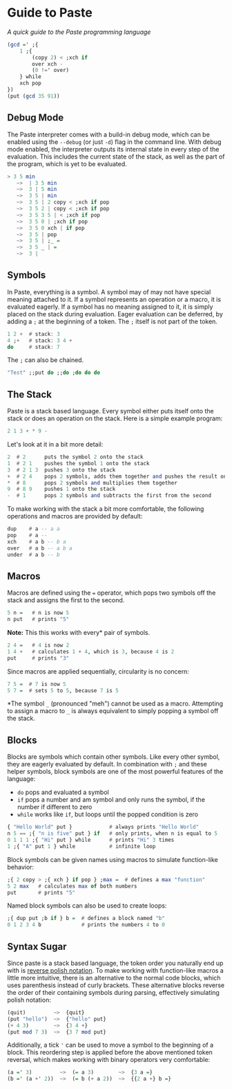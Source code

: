 # Guide to Paste
*A quick guide to the Paste programming language*

```hs
(gcd =' ;{
    1 ;{
        (copy 2) < ;xch if
        over xch -
        (0 !=' over)
    } while
    xch pop
})
(put (gcd 35 91))
```
## Debug Mode

The Paste interpreter comes with a build-in debug mode, which can be enabled using the `--debug` (or just `-d`) flag in the command line. With debug mode enabled, the interpreter outputs its internal state in every step of the evaluation. This includes the current state of the stack, as well as the part of the program, which is yet to be evaluated.

```hs
> 3 5 min
   ~>  | 3 5 min
   ~>  3 | 5 min
   ~>  3 5 | min
   ~>  3 5 | 2 copy < ;xch if pop
   ~>  3 5 2 | copy < ;xch if pop
   ~>  3 5 3 5 | < ;xch if pop
   ~>  3 5 0 | ;xch if pop
   ~>  3 5 0 xch | if pop
   ~>  3 5 | pop
   ~>  3 5 | ;_ =
   ~>  3 5 _ | =
   ~>  3 |
```

## Symbols

In Paste, everything is a symbol. A symbol may of may not have special meaning attached to it. If a symbol represents an operation or a macro, it is evaluated eagerly. If a symbol has no meaning assigned to it, it is simply placed on the stack during evaluation. Eager evaluation can be deferred, by adding a `;` at the beginning of a token. The `;` itself is not part of the token.
```hs
1 2 +  # stack: 3
4 ;+   # stack: 3 4 +
do     # stack: 7
```

The `;` can also be chained.
```hs
"Test" ;;put do ;;do ;do do do
```

## The Stack

Paste is a stack based language. Every symbol either puts itself onto the stack or does an operation on the stack. Here is a simple example program:
```hs
2 1 3 + * 9 -
```

Let's look at it in a bit more detail:
```hs
2  # 2      puts the symbol 2 onto the stack
1  # 2 1    pushes the symbol 1 onto the stack
3  # 2 1 3  pushes 3 onto the stack
+  # 2 4    pops 2 symbols, adds them together and pushes the result onto the stack
*  # 8      pops 2 symbols and multiplies them together
9  # 8 9    pushes 1 onto the stack
-  # 1      pops 2 symbols and subtracts the first from the second
```

To make working with the stack a bit more comfortable, the following operations and macros are provided by default:
```hs
dup    # a -- a a
pop    # a --
xch    # a b -- b a
over   # a b -- a b a
under  # a b -- b
```

## Macros

Macros are defined using the `=` operator, which pops two symbols off the stack and assigns the first to the second.
```hs
5 n =   # n is now 5
n put   # prints "5"
```

**Note:** This this works with every\* pair of symbols.
```hs
2 4 =   # 4 is now 2
1 4 +   # calculates 1 + 4, which is 3, because 4 is 2
put     # prints "3"
```

Since macros are applied sequentially, circularity is no concern:
```hs
7 5 =  # 7 is now 5
5 7 =  # sets 5 to 5, because 7 is 5
```

\*The symbol `_` (pronounced "meh") cannot be used as a macro. Attempting to assign a macro to `_` is always equivalent to simply popping a symbol off the stack.

## Blocks

Blocks are symbols which contain other symbols. Like every other symbol, they are eagerly evaluated by default. In combination with `;` and these helper symbols, block symbols are one of the most powerful features of the language:
 - `do` pops and evaluated a symbol
 - `if` pops a number and am symbol and only runs the symbol, if the number if different to zero
 - `while` works like `if`, but loops until the popped condition is zero

```hs
{ "Hello World" put }            # always prints "Hello World"
n 5 == ;{ "n is five" put } if   # only prints, when n is equal to 5
0 1 1 1 ;{ "Hi" put } while      # prints "Hi" 3 times
1 ;{ "A" put 1 } while           # infinite loop
```

Block symbols can be given names using macros to simulate function-like behavior:
```hs
;{ 2 copy > ;{ xch } if pop } ;max =  # defines a max "function"
5 2 max   # calculates max of both numbers
put       # prints "5"
```

Named block symbols can also be used to create loops:
```hs
;{ dup put ;b if } b =  # defines a block named "b"
0 1 2 3 4 b             # prints the numbers 4 to 0
```

## Syntax Sugar

Since paste is a stack based language, the token order you naturally end up with is [reverse polish notation](https://en.wikipedia.org/wiki/Reverse_Polish_notation).
To make working with function-like macros a little more intuitive, there is an alternative to the normal code blocks, which uses parenthesis instead of curly brackets.
These alternative blocks reverse the order of their containing symbols during parsing, effectively simulating polish notation:
```hs
(quit)         ~>  {quit}
(put "hello")  ~>  {"hello" put}
(+ 4 3)        ~>  {3 4 +}
(put mod 7 3)  ~>  {3 7 mod put}
```

Additionally, a tick `'` can be used to move a symbol to the beginning of a block. This reordering step is applied before the above mentioned token reversal, which makes working with binary operators very comfortable:
```hs
(a =' 3)         ~>  (= a 3)        ~>  {3 a =}
(b =' (a +' 2))  ~>  (= b (+ a 2))  ~>  {{2 a +} b =}
```
